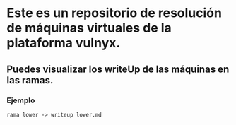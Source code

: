 # Este es un repositorio de resolución de máquinas virtuales de la plataforma vulnyx.

## Puedes visualizar los writeUp de las máquinas en las ramas.

### Ejemplo

    rama lower -> writeup lower.md